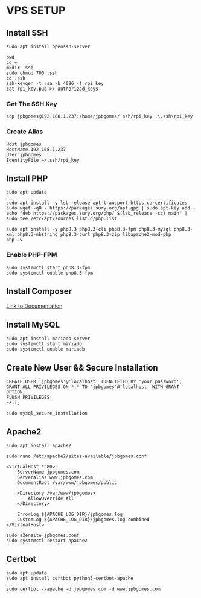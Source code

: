 # VPS SETUP


## Install SSH
```
sudo apt install openssh-server
```

```
pwd
cd ~
mkdir .ssh
sudo chmod 700 .ssh
cd .ssh
ssh-keygen -t rsa -b 4096 -f rpi_key
cat rpi_key.pub >> authorized_keys
```

### Get The SSH Key
```
scp jpbgomes@192.168.1.237:/home/jpbgomes/.ssh/rpi_key .\.ssh\rpi_key
```

### Create Alias
```
Host jpbgomes
HostName 192.168.1.237
User jpbgomes
IdentityFile ~/.ssh/rpi_key
```

## Install PHP
```
sudo apt update

sudo apt install -y lsb-release apt-transport-https ca-certificates
sudo wget -qO - https://packages.sury.org/apt.gpg | sudo apt-key add -
echo "deb https://packages.sury.org/php/ $(lsb_release -sc) main" | sudo tee /etc/apt/sources.list.d/php.list

sudo apt install -y php8.3 php8.3-cli php8.3-fpm php8.3-mysql php8.3-xml php8.3-mbstring php8.3-curl php8.3-zip libapache2-mod-php
php -v
```

### Enable PHP-FPM
```
sudo systemctl start php8.3-fpm
sudo systemctl enable php8.3-fpm
```

## Install Composer

[Link to Documentation](https://getcomposer.org/download/)

## Install MySQL
```
sudo apt install mariadb-server
sudo systemctl start mariadb
sudo systemctl enable mariadb
```

## Create New User && Secure Installation
```
CREATE USER 'jpbgomes'@'localhost' IDENTIFIED BY 'your_password';
GRANT ALL PRIVILEGES ON *.* TO 'jpbgomes'@'localhost' WITH GRANT OPTION;
FLUSH PRIVILEGES;
EXIT;
```

```
sudo mysql_secure_installation
```


## Apache2
```
sudo apt install apache2
```
```
sudo nano /etc/apache2/sites-available/jpbgomes.conf
```
```
<VirtualHost *:80>
    ServerName jpbgomes.com
    ServerAlias www.jpbgomes.com
    DocumentRoot /var/www/jpbgomes/public

    <Directory /var/www/jpbgomes>
        AllowOverride All
    </Directory>

    ErrorLog ${APACHE_LOG_DIR}/jpbgomes.log
    CustomLog ${APACHE_LOG_DIR}/jpbgomes.log combined
</VirtualHost>
```
```
sudo a2ensite jpbgomes.conf
sudo systemctl restart apache2
```
## Certbot
```
sudo apt update
sudo apt install certbot python3-certbot-apache
```

```
sudo certbot --apache -d jpbgomes.com -d www.jpbgomes.com
```
